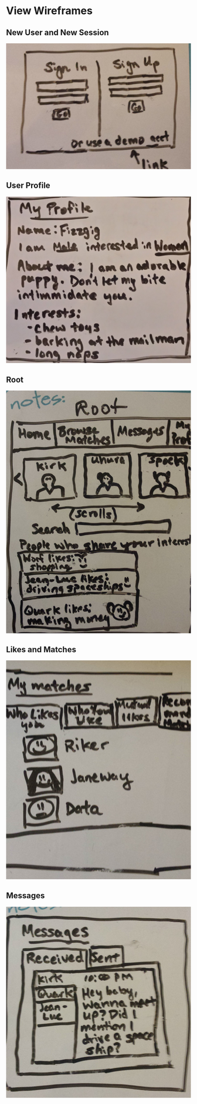 # View Wireframes

## New User and New Session
![SignIn]

## User Profile
![Profile]

## Root
![Root]

## Likes and Matches
![Matches]

## Messages
![Messages]

[SignIn]: ./wireframes/SignIn.jpg
[Profile]: ./wireframes/Profile.jpg
[Root]: ./wireframes/Root.jpg
[Matches]: ./wireframes/Matches.jpg
[Messages]: ./wireframes/Messages.jpg
